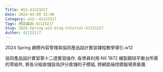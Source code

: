 ```yaml
---
Title: W12-41123217
Date: 2024-05-09 15:00
Category: w12--41123217
Tags: 網誌編寫-41123217
Slug: 2024-Spring-w12-blog-tutorial-41123217
Author: 41123217
---
```


2024 Spring 網際內容管理與協同產品設計實習課程教學導引.w12

<!-- PELICAN_END_SUMMARY -->

協同產品設計實習第十二週實習操作, 各學員利用 NX 1872 繪製鋼球平衡台所需的零組件, 將各分組倉儲設為評分倉儲的子模組, 跨網路操控模擬場景裝置